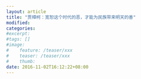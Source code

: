 ```yaml
---
layout: article
title: "贾樟柯：宽恕这个时代的恶，才能为民族带来明天的善"
modified:
categories: 
#excerpt:
#tags: []
#image:
#    feature: /teaser/xxx
#    teaser: /teaser/xxx
#    thumb:
date: 2016-11-02T16:12:22+08:00
---
```


[//]: # (> 文章欢迎转载，但转载时请保留本段文字，并置于文章的顶部)
[//]: # (> 作者：bo)
[//]: # (> 本文原文地址：<https://rwxin.com{{ page.url }}>)

&nbsp;&nbsp;&nbsp;&nbsp;&nbsp;&nbsp;&nbsp;&nbsp;&nbsp;

